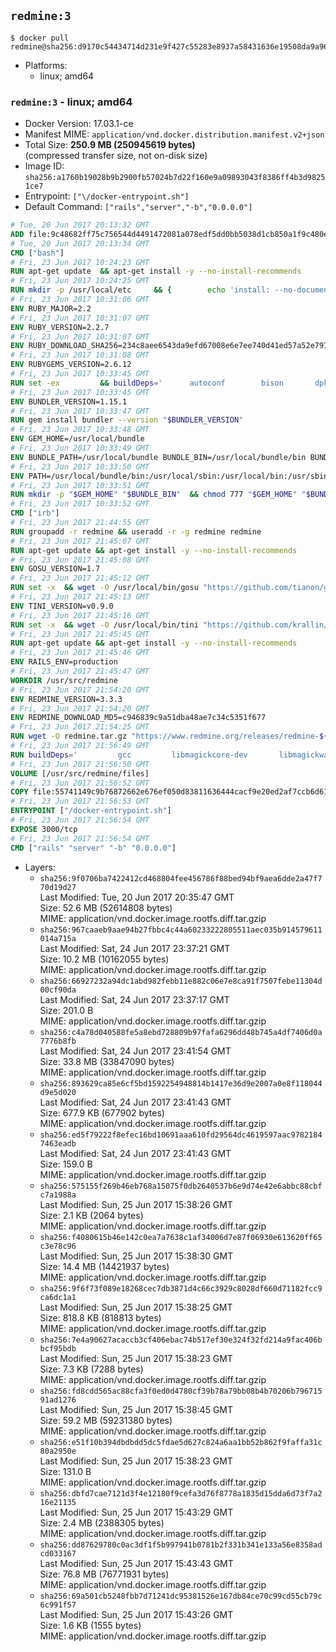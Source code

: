 ## `redmine:3`

```console
$ docker pull redmine@sha256:d9170c54434714d231e9f427c55283e8937a58431636e19508da9a96ab1c2706
```

-	Platforms:
	-	linux; amd64

### `redmine:3` - linux; amd64

-	Docker Version: 17.03.1-ce
-	Manifest MIME: `application/vnd.docker.distribution.manifest.v2+json`
-	Total Size: **250.9 MB (250945619 bytes)**  
	(compressed transfer size, not on-disk size)
-	Image ID: `sha256:a1760b19028b9b2900fb57024b7d22f160e9a09893043f8386ff4b3d98251ce7`
-	Entrypoint: `["\/docker-entrypoint.sh"]`
-	Default Command: `["rails","server","-b","0.0.0.0"]`

```dockerfile
# Tue, 20 Jun 2017 20:13:32 GMT
ADD file:9c48682ff75c756544d4491472081a078edf5dd0bb5038d1cb850a1f9c480e3e in / 
# Tue, 20 Jun 2017 20:13:34 GMT
CMD ["bash"]
# Fri, 23 Jun 2017 10:24:23 GMT
RUN apt-get update 	&& apt-get install -y --no-install-recommends 		bzip2 		ca-certificates 		libffi-dev 		libgdbm3 		libssl-dev 		libyaml-dev 		procps 		zlib1g-dev 	&& rm -rf /var/lib/apt/lists/*
# Fri, 23 Jun 2017 10:24:25 GMT
RUN mkdir -p /usr/local/etc 	&& { 		echo 'install: --no-document'; 		echo 'update: --no-document'; 	} >> /usr/local/etc/gemrc
# Fri, 23 Jun 2017 10:31:06 GMT
ENV RUBY_MAJOR=2.2
# Fri, 23 Jun 2017 10:31:07 GMT
ENV RUBY_VERSION=2.2.7
# Fri, 23 Jun 2017 10:31:07 GMT
ENV RUBY_DOWNLOAD_SHA256=234c8aee6543da9efd67008e6e7ee740d41ed57a52e797f65043c3b5ec3bcb53
# Fri, 23 Jun 2017 10:31:08 GMT
ENV RUBYGEMS_VERSION=2.6.12
# Fri, 23 Jun 2017 10:33:45 GMT
RUN set -ex 		&& buildDeps=' 		autoconf 		bison 		dpkg-dev 		gcc 		libbz2-dev 		libgdbm-dev 		libglib2.0-dev 		libncurses-dev 		libreadline-dev 		libxml2-dev 		libxslt-dev 		make 		ruby 		wget 		xz-utils 	' 	&& apt-get update 	&& apt-get install -y --no-install-recommends $buildDeps 	&& rm -rf /var/lib/apt/lists/* 		&& wget -O ruby.tar.xz "https://cache.ruby-lang.org/pub/ruby/${RUBY_MAJOR%-rc}/ruby-$RUBY_VERSION.tar.xz" 	&& echo "$RUBY_DOWNLOAD_SHA256 *ruby.tar.xz" | sha256sum -c - 		&& mkdir -p /usr/src/ruby 	&& tar -xJf ruby.tar.xz -C /usr/src/ruby --strip-components=1 	&& rm ruby.tar.xz 		&& cd /usr/src/ruby 		&& { 		echo '#define ENABLE_PATH_CHECK 0'; 		echo; 		cat file.c; 	} > file.c.new 	&& mv file.c.new file.c 		&& autoconf 	&& gnuArch="$(dpkg-architecture --query DEB_BUILD_GNU_TYPE)" 	&& ./configure 		--build="$gnuArch" 		--disable-install-doc 		--enable-shared 	&& make -j "$(nproc)" 	&& make install 		&& apt-get purge -y --auto-remove $buildDeps 	&& cd / 	&& rm -r /usr/src/ruby 		&& gem update --system "$RUBYGEMS_VERSION"
# Fri, 23 Jun 2017 10:33:45 GMT
ENV BUNDLER_VERSION=1.15.1
# Fri, 23 Jun 2017 10:33:47 GMT
RUN gem install bundler --version "$BUNDLER_VERSION"
# Fri, 23 Jun 2017 10:33:48 GMT
ENV GEM_HOME=/usr/local/bundle
# Fri, 23 Jun 2017 10:33:49 GMT
ENV BUNDLE_PATH=/usr/local/bundle BUNDLE_BIN=/usr/local/bundle/bin BUNDLE_SILENCE_ROOT_WARNING=1 BUNDLE_APP_CONFIG=/usr/local/bundle
# Fri, 23 Jun 2017 10:33:50 GMT
ENV PATH=/usr/local/bundle/bin:/usr/local/sbin:/usr/local/bin:/usr/sbin:/usr/bin:/sbin:/bin
# Fri, 23 Jun 2017 10:33:51 GMT
RUN mkdir -p "$GEM_HOME" "$BUNDLE_BIN" 	&& chmod 777 "$GEM_HOME" "$BUNDLE_BIN"
# Fri, 23 Jun 2017 10:33:52 GMT
CMD ["irb"]
# Fri, 23 Jun 2017 21:44:55 GMT
RUN groupadd -r redmine && useradd -r -g redmine redmine
# Fri, 23 Jun 2017 21:45:07 GMT
RUN apt-get update && apt-get install -y --no-install-recommends 		ca-certificates 		wget 	&& rm -rf /var/lib/apt/lists/*
# Fri, 23 Jun 2017 21:45:08 GMT
ENV GOSU_VERSION=1.7
# Fri, 23 Jun 2017 21:45:12 GMT
RUN set -x 	&& wget -O /usr/local/bin/gosu "https://github.com/tianon/gosu/releases/download/$GOSU_VERSION/gosu-$(dpkg --print-architecture)" 	&& wget -O /usr/local/bin/gosu.asc "https://github.com/tianon/gosu/releases/download/$GOSU_VERSION/gosu-$(dpkg --print-architecture).asc" 	&& export GNUPGHOME="$(mktemp -d)" 	&& gpg --keyserver ha.pool.sks-keyservers.net --recv-keys B42F6819007F00F88E364FD4036A9C25BF357DD4 	&& gpg --batch --verify /usr/local/bin/gosu.asc /usr/local/bin/gosu 	&& rm -r "$GNUPGHOME" /usr/local/bin/gosu.asc 	&& chmod +x /usr/local/bin/gosu 	&& gosu nobody true
# Fri, 23 Jun 2017 21:45:13 GMT
ENV TINI_VERSION=v0.9.0
# Fri, 23 Jun 2017 21:45:16 GMT
RUN set -x 	&& wget -O /usr/local/bin/tini "https://github.com/krallin/tini/releases/download/$TINI_VERSION/tini" 	&& wget -O /usr/local/bin/tini.asc "https://github.com/krallin/tini/releases/download/$TINI_VERSION/tini.asc" 	&& export GNUPGHOME="$(mktemp -d)" 	&& gpg --keyserver ha.pool.sks-keyservers.net --recv-keys 6380DC428747F6C393FEACA59A84159D7001A4E5 	&& gpg --batch --verify /usr/local/bin/tini.asc /usr/local/bin/tini 	&& rm -r "$GNUPGHOME" /usr/local/bin/tini.asc 	&& chmod +x /usr/local/bin/tini 	&& tini -h
# Fri, 23 Jun 2017 21:45:45 GMT
RUN apt-get update && apt-get install -y --no-install-recommends 		imagemagick 		libmysqlclient18 		libpq5 		libsqlite3-0 				bzr 		git 		mercurial 		openssh-client 		subversion 	&& rm -rf /var/lib/apt/lists/*
# Fri, 23 Jun 2017 21:45:46 GMT
ENV RAILS_ENV=production
# Fri, 23 Jun 2017 21:45:47 GMT
WORKDIR /usr/src/redmine
# Fri, 23 Jun 2017 21:54:20 GMT
ENV REDMINE_VERSION=3.3.3
# Fri, 23 Jun 2017 21:54:20 GMT
ENV REDMINE_DOWNLOAD_MD5=c946839c9a51dba48ae7c34c5351f677
# Fri, 23 Jun 2017 21:54:25 GMT
RUN wget -O redmine.tar.gz "https://www.redmine.org/releases/redmine-${REDMINE_VERSION}.tar.gz" 	&& echo "$REDMINE_DOWNLOAD_MD5 redmine.tar.gz" | md5sum -c - 	&& tar -xvf redmine.tar.gz --strip-components=1 	&& rm redmine.tar.gz files/delete.me log/delete.me 	&& mkdir -p tmp/pdf public/plugin_assets 	&& chown -R redmine:redmine ./
# Fri, 23 Jun 2017 21:56:49 GMT
RUN buildDeps=' 		gcc 		libmagickcore-dev 		libmagickwand-dev 		libmysqlclient-dev 		libpq-dev 		libsqlite3-dev 		make 		patch 	' 	&& set -ex 	&& apt-get update && apt-get install -y $buildDeps --no-install-recommends 	&& rm -rf /var/lib/apt/lists/* 	&& bundle install --without development test 	&& for adapter in mysql2 postgresql sqlite3; do 		echo "$RAILS_ENV:" > ./config/database.yml; 		echo "  adapter: $adapter" >> ./config/database.yml; 		bundle install --without development test; 	done 	&& rm ./config/database.yml 	&& apt-get purge -y --auto-remove $buildDeps
# Fri, 23 Jun 2017 21:56:50 GMT
VOLUME [/usr/src/redmine/files]
# Fri, 23 Jun 2017 21:56:52 GMT
COPY file:55741149c9b76872662e676ef050d83811636444cacf9e20ed2af7ccb6d614a4 in / 
# Fri, 23 Jun 2017 21:56:53 GMT
ENTRYPOINT ["/docker-entrypoint.sh"]
# Fri, 23 Jun 2017 21:56:54 GMT
EXPOSE 3000/tcp
# Fri, 23 Jun 2017 21:56:54 GMT
CMD ["rails" "server" "-b" "0.0.0.0"]
```

-	Layers:
	-	`sha256:9f0706ba7422412cd468804fee456786f88bed94bf9aea6dde2a47f770d19d27`  
		Last Modified: Tue, 20 Jun 2017 20:35:47 GMT  
		Size: 52.6 MB (52614808 bytes)  
		MIME: application/vnd.docker.image.rootfs.diff.tar.gzip
	-	`sha256:967caaeb9aae94b27fbbc4c44a60233222805511aec035b914579611014a715a`  
		Last Modified: Sat, 24 Jun 2017 23:37:21 GMT  
		Size: 10.2 MB (10162055 bytes)  
		MIME: application/vnd.docker.image.rootfs.diff.tar.gzip
	-	`sha256:66927232a94dc1abd982febb11e882c06e7e8ca91f7507febe11304d00cf90da`  
		Last Modified: Sat, 24 Jun 2017 23:37:17 GMT  
		Size: 201.0 B  
		MIME: application/vnd.docker.image.rootfs.diff.tar.gzip
	-	`sha256:c4a78d040588fe5a8ebd728809b97fafa6296dd48b745a4df7406d0a7776b8fb`  
		Last Modified: Sat, 24 Jun 2017 23:41:54 GMT  
		Size: 33.8 MB (33847090 bytes)  
		MIME: application/vnd.docker.image.rootfs.diff.tar.gzip
	-	`sha256:893629ca85e6cf5bd1592254948814b1417e36d9e2007a0e8f118044d9e5d020`  
		Last Modified: Sat, 24 Jun 2017 23:41:43 GMT  
		Size: 677.9 KB (677902 bytes)  
		MIME: application/vnd.docker.image.rootfs.diff.tar.gzip
	-	`sha256:ed5f79222f8efec16bd10691aaa610fd29564dc4619597aac97821847463eadb`  
		Last Modified: Sat, 24 Jun 2017 23:41:43 GMT  
		Size: 159.0 B  
		MIME: application/vnd.docker.image.rootfs.diff.tar.gzip
	-	`sha256:575155f269b46eb768a15075f0db2640537b6e9d74e42e6abbc88cbfc7a1988a`  
		Last Modified: Sun, 25 Jun 2017 15:38:26 GMT  
		Size: 2.1 KB (2064 bytes)  
		MIME: application/vnd.docker.image.rootfs.diff.tar.gzip
	-	`sha256:f4080615b46e142c0ea7a7638c1af34006d7e87f06930e613620ff65c3e78c96`  
		Last Modified: Sun, 25 Jun 2017 15:38:30 GMT  
		Size: 14.4 MB (14421937 bytes)  
		MIME: application/vnd.docker.image.rootfs.diff.tar.gzip
	-	`sha256:9f6f73f089e18268cec7db3871d4c66c3929c8028df660d71182fcc9ca6dc1a1`  
		Last Modified: Sun, 25 Jun 2017 15:38:25 GMT  
		Size: 818.8 KB (818813 bytes)  
		MIME: application/vnd.docker.image.rootfs.diff.tar.gzip
	-	`sha256:7e4a90627acaccb3cf406ebac74b517ef30e324f32fd214a9fac406bbcf95bdb`  
		Last Modified: Sun, 25 Jun 2017 15:38:23 GMT  
		Size: 7.3 KB (7288 bytes)  
		MIME: application/vnd.docker.image.rootfs.diff.tar.gzip
	-	`sha256:fd8cdd565ac88cfa3f0ed0d4780cf39b78a79bb08b4b70206b79671591ad1276`  
		Last Modified: Sun, 25 Jun 2017 15:38:45 GMT  
		Size: 59.2 MB (59231380 bytes)  
		MIME: application/vnd.docker.image.rootfs.diff.tar.gzip
	-	`sha256:e51f10b394dbdbdd5dc5fdae5d627c824a6aa1bb52b862f9faffa31c80a2950e`  
		Last Modified: Sun, 25 Jun 2017 15:38:23 GMT  
		Size: 131.0 B  
		MIME: application/vnd.docker.image.rootfs.diff.tar.gzip
	-	`sha256:dbfd7cae7121d3f4e12180f9cefa3d76f8778a1835d15dda6d73f7a216e21135`  
		Last Modified: Sun, 25 Jun 2017 15:43:29 GMT  
		Size: 2.4 MB (2388305 bytes)  
		MIME: application/vnd.docker.image.rootfs.diff.tar.gzip
	-	`sha256:dd87629780c0ac3df1f5b997941b0781b2f331b341e133a56e8358adcd033167`  
		Last Modified: Sun, 25 Jun 2017 15:43:43 GMT  
		Size: 76.8 MB (76771931 bytes)  
		MIME: application/vnd.docker.image.rootfs.diff.tar.gzip
	-	`sha256:69a501cb5248fbb7d71241dc95381526e167db84ce70c99cd55cb79c6c991f57`  
		Last Modified: Sun, 25 Jun 2017 15:43:26 GMT  
		Size: 1.6 KB (1555 bytes)  
		MIME: application/vnd.docker.image.rootfs.diff.tar.gzip
